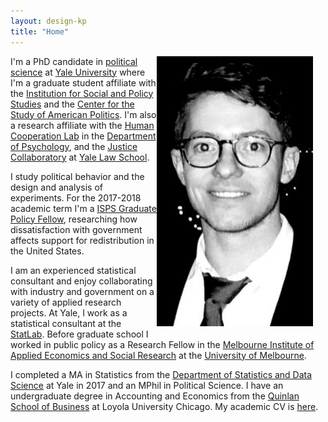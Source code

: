 ```yaml
---
layout: design-kp
title: "Home"
---
```

<img style="float: right; width: 250px; margin: 0 20px 10px 0" src="/assets/cropic.jpg" alt="pic" />

I'm a PhD candidate in [political science](https://politicalscience.yale.edu/) at [Yale University](https://www.yale.edu/) where I'm a graduate student affiliate with the 
[Institution for Social and Policy Studies](https://isps.yale.edu/) and the 
[Center for the Study of American Politics](https://csap.yale.edu/).
I'm also a research affiliate with the [Human Cooperation Lab](http://davidrand-cooperation.com/lab/) in the [Department of Psychology](https://psychology.yale.edu/), and the [Justice Collaboratory](https://law.yale.edu/justice-collaboratory) at [Yale Law School](https://law.yale.edu/).

I study political behavior and the design and analysis of experiments. 
For the 2017-2018 academic term I'm a [ISPS Graduate Policy Fellow](https://isps.yale.edu/team/directory/graduate-policy-fellow), 
researching how dissatisfaction with government affects support for redistribution in the United States.

I am an experienced statistical consultant and enjoy collaborating with industry and government on a variety of applied research projects. At Yale, I work as a statistical consultant at the [StatLab](http://statlab.stat.yale.edu/). Before graduate school I worked in public policy as a Research Fellow in the [Melbourne Institute of Applied Economics and Social Research](http://melbourneinstitute.unimelb.edu.au/) at the [University of Melbourne](http://www.unimelb.edu.au/). 

I completed a MA in Statistics from the [Department of Statistics and Data Science](http://statistics.yale.edu/) at Yale in 2017 and an MPhil in Political Science. I have an undergraduate degree in Accounting and Economics from the [Quinlan School of Business](https://www.luc.edu/quinlan/index.shtml) at Loyola University Chicago. My academic CV is [here](https://kylepeyton.github.io/assets/Peyton_Kyle_CV.pdf).


